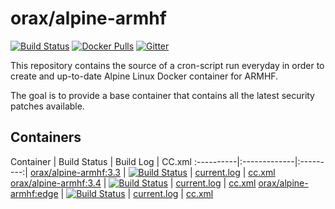 # orax/alpine-armhf
[![Build Status](https://armbuild.userctl.xyz/alpine/stable/status.svg)](https://armbuild.userctl.xyz/alpine/stable/current.log)
[![Docker Pulls](https://img.shields.io/docker/pulls/orax/alpine-armhf.svg?style=flat-square)](https://hub.docker.com/r/orax/alpine-armhf/) [![Gitter](https://img.shields.io/gitter/room/orax/alpine-armhf.svg?style=flat-square)](https://gitter.im/0rax/alpine-armhf)

This repository contains the source of a cron-script run everyday in order to create and up-to-date Alpine Linux Docker container for ARMHF.

The goal is to provide a base container that contains all the latest security patches available.

## Containers

 Container | Build Status | Build Log | CC.xml
:----------|:-------------|:---------:|
[orax/alpine-armhf:3.3](https://hub.docker.com/r/orax/alpine-armhf/) | [![Build Status](https://armbuild.userctl.xyz/alpine/3.3/status.svg)](https://armbuild.userctl.xyz/alpine/3.3/current.log) | [current.log](https://armbuild.userctl.xyz/alpine/3.3/current.log) | [cc.xml](https://armbuild.userctl.xyz/alpine/3.3/cc.xml)
[orax/alpine-armhf:3.4](https://hub.docker.com/r/orax/alpine-armhf/) | [![Build Status](https://armbuild.userctl.xyz/alpine/3.4/status.svg)](https://armbuild.userctl.xyz/alpine/3.4/current.log) | [current.log](https://armbuild.userctl.xyz/alpine/3.4/current.log) | [cc.xml](https://armbuild.userctl.xyz/alpine/3.4/cc.xml)
[orax/alpine-armhf:edge](https://hub.docker.com/r/orax/alpine-armhf/) | [![Build Status](https://armbuild.userctl.xyz/alpine/edge/status.svg)](https://armbuild.userctl.xyz/alpine/edge/current.log) | [current.log](https://armbuild.userctl.xyz/alpine/edge/current.log) | [cc.xml](https://armbuild.userctl.xyz/alpine/edge/cc.xml)
